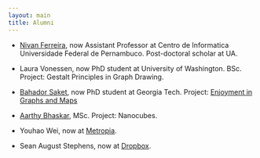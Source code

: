 ```yaml
---
layout: main
title: Alumni
---
```


* [Nivan Ferreira](http://www.cin.ufpe.br/~nivan/), now Assistant Professor at Centro de Informatica
  Universidade Federal de Pernambuco. Post-doctoral scholar at UA.

* Laura Vonessen, now PhD student at University of Washington. BSc. Project:
  Gestalt Principles in Graph Drawing.

* [Bahador Saket](http://bahadorsaket.com/), now PhD student at
  Georgia Tech. Project: [Enjoyment in Graphs and Maps](/publications.html)

* [Aarthy Bhaskar](http://aarthysb.com), MSc. Project: Nanocubes.

* Youhao Wei, now at [Metropia](http://www.metropia.com/).

* Sean August Stephens, now at [Dropbox](http://www.dropbox.com/).
